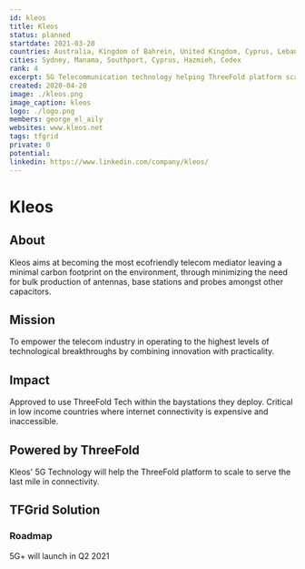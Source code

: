 ```yaml
---
id: kleos
title: Kleos
status: planned
startdate: 2021-03-20
countries: Australia, Kingdom of Bahrein, United Kingdom, Cyprus, Lebanon, France, Mozambique, DRC & Ghana
cities: Sydney, Manama, Southport, Cyprus, Hazmieh, Cedex
rank: 4
excerpt: 5G Telecommunication technology helping ThreeFold platform scale to serve the last mile in connectivity. 
created: 2020-04-20 
image: ./kleos.png
image_caption: kleos
logo: ./logo.png
members: george_el_aily
websites: www.kleos.net
tags: tfgrid
private: 0
potential: 
linkedin: https://www.linkedin.com/company/kleos/
---
```


# Kleos

## About

Kleos aims at becoming the most ecofriendly telecom mediator leaving a minimal carbon footprint on the environment, through minimizing the need for bulk production of antennas, base stations and probes amongst other capacitors.

## Mission

To empower the telecom industry in operating to the highest levels of technological breakthroughs by combining innovation with practicality.

## Impact

Approved to use ThreeFold Tech within the baystations they deploy. Critical in low income countries where internet connectivity is expensive and inaccessible. 

## Powered by ThreeFold

Kleos' 5G Technology will help the ThreeFold platform to scale to serve the last mile in connectivity. 

## TFGrid Solution

### Roadmap

5G+ will launch in Q2 2021

